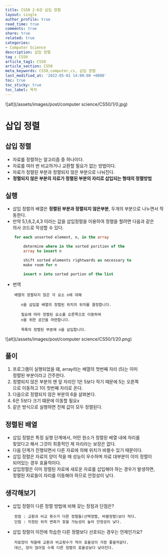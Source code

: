 ```yaml
---
title: CS50 2-6강 삽입 정렬
layout: single
author_profile: true
read_time: true
comments: true
share: true
related: true
categories:
- Computer Science
description: 삽입 정렬
tag : CS50
article_tag1: CS50
article_section: CS50
meta_keywords: CS50,computer,cs, 삽입 정렬
last_modified_at: '2022-05-01 14:00:00 +0800'
toc: true
toc_sticky: true
toc_label: 목차
---
```



![alt](/assets/images/post/computer science/CS50/1/0.jpg)

삽입 정렬
=========

## 삽입 정렬

* 자료를 정렬하는 알고리즘 중 하나이다.
* 자료를 여러 번 비교하거나 교환할 필요가 없는 방법이다.
* 자료가 정렬된 부분과 정렬되지 않은 부분으로 나눠진다.
* **정렬되지 않은 부분의 자료가 정렬된 부분의 자리로 삽입되는 형태의 정렬방법**

## 실행

* 삽입 정렬의 배열은 **정렬된 부분과 정렬되지 않은부분**, 두개의 부분으로 나누면서 작동한다.
* 만약 5,1,6,2,4,3 이라는 값을 삽입정렬을 이용하여 정렬을 할려면 다음과 같은  
  의사 코드로 작성할 수 있다.

```sql
    for each unsorted element, n, in the array

        determine where in the sorted porition of the 
        array to insert n

        shift sorted elements rightwards as necessary to
        make room for n

        insert n into sorted portion of the list

```

* 번역

```
    배열의 정렬되지 않은 각 요소 n에 대해

       n을 삽입할 배열의 정렬된 위치의 위치를 ​​결정합니다.
        
       필요에 따라 정렬된 요소를 오른쪽으로 이동하여
       n을 위한 공간을 마련합니다.

       목록의 정렬된 부분에 n을 삽입합니다.
```

![alt](/assets/images/post/computer science/CS50/1/20.png)


## 풀이

1. 프로그램이 실행되었을 떄, array라는 배열의 첫번째 자리 (5)는 이미   
  정렬된 부분이라고 간주한다.
2. 정렬되지 않은 부분의 맨 앞 자리인 1은 5보다 작기 때문에 5는 오른쪽  
  으로 이동하고 1이 첫번째 자리로 온다.
3. 다음으로 정렬되지 않은 부분의 6을 살펴본다.
4. 6은 5보다 크기 떄문에 이동할 필요x
5. 같은 방식으로 실행하면 전체 값이 모두 정렬된다.

## 정렬된 배열

* 삽입 정렬은 특정 실행 단계에서, 어떤 원소가 정렬된 배열 내에 자리를   
  찾았다고 해서 그것이 최종적인 제 자리라는 보장은 없다.
* 다음 단계가 진행되면서 다른 자료에 의해 위치가 바뀔수 있기 때문이다.
* 삽입 정렬은 자료의 양이 적을 때 성능이 우수하며 자료 대부분이 이미 정렬이  
  되어있는 경우 효율적이다. 
* 삽입정렬은 이미 정렬된 자료에 새로운 자료를 삽입해야 하는 경우가 발생하면,  
  정렬된 자료들이 자리를 이동해야 하므로 안정성이 낮다.

## 생각해보기

* 삽입 정렬이 다른 정렬 방법에 비해 갖는 장점과 단점은?

```
    장점 : 교환과 비교 횟수가 다른 정렬들(선택정렬, 버블정렬)보다 적다.
    단점 : 지정된 위치 변화가 잦을 가능성이 높아 안정성이 낮다.
```

* 삽입 정렬이 이전에 학습한 다른 정렬보다 선호되는 경우는 언제인가요?

```
    자료양이 적을때 교환과 비교횟수가 적어 효율성이 가장 좋을꺼같다.
    대신, 양이 많아질 수록 다른 정렬의 효율성보다 낮아진다.
```

